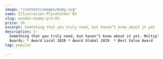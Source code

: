 ```yaml
---
image: "/content/images/dumy.svg"
name: Illustration Placeholder 02
slug: wooden-dummy-pro-03
price: 39
excerpt: Something that you truly need, but haven’t know about it yet
description: |-
  Something that you truly need, but haven’t know about it yet. Multiple winner of Community Awarads.
  Awards: * Award Local 2020 * Award Global 2019  * Best Value Award
tag: popular

---
```

